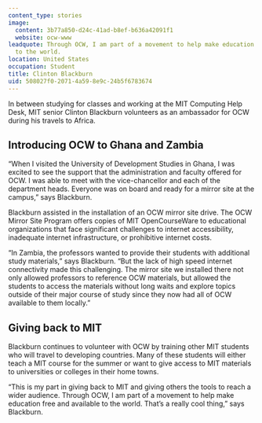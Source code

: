 ```yaml
---
content_type: stories
image:
  content: 3b77a850-d24c-41ad-b8ef-b636a42091f1
  website: ocw-www
leadquote: Through OCW, I am part of a movement to help make education free and available
  to the world.
location: United States
occupation: Student
title: Clinton Blackburn
uid: 508027f0-2071-4a59-8e9c-24b5f6783674
---
```

In between studying for classes and working at the MIT Computing Help Desk, MIT senior Clinton Blackburn volunteers as an ambassador for OCW during his travels to Africa.

## **Introducing OCW to Ghana and Zambia**

“When I visited the University of Development Studies in Ghana, I was excited to see the support that the administration and faculty offered for OCW. I was able to meet with the vice-chancellor and each of the department heads. Everyone was on board and ready for a mirror site at the campus,” says Blackburn.

Blackburn assisted in the installation of an OCW mirror site drive. The OCW Mirror Site Program offers copies of MIT OpenCourseWare to educational organizations that face significant challenges to internet accessibility, inadequate internet infrastructure, or prohibitive internet costs.

“In Zambia, the professors wanted to provide their students with additional study materials,” says Blackburn. “But the lack of high speed internet connectivity made this challenging. The mirror site we installed there not only allowed professors to reference OCW materials, but allowed the students to access the materials without long waits and explore topics outside of their major course of study since they now had all of OCW available to them locally.”

## **Giving back to MIT**

Blackburn continues to volunteer with OCW by training other MIT students who will travel to developing countries. Many of these students will either teach a MIT course for the summer or want to give access to MIT materials to universities or colleges in their home towns.

“This is my part in giving back to MIT and giving others the tools to reach a wider audience. Through OCW, I am part of a movement to help make education free and available to the world. That’s a really cool thing,” says Blackburn.